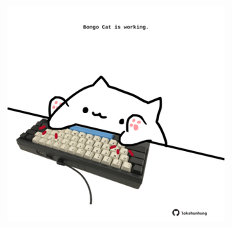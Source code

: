 <!-- built at 03/12/2024, 16:00:47 UTC -->
<p align="center">
  <img width="500" height="500" src="./ReadmeImage.svg">
</p>
